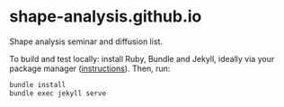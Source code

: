 # shape-analysis.github.io
Shape analysis seminar and diffusion list.

To build and test locally: install Ruby, Bundle and Jekyll, ideally via your package manager ([instructions](https://docs.github.com/en/pages/setting-up-a-github-pages-site-with-jekyll/testing-your-github-pages-site-locally-with-jekyll)).
Then, run:

```bash
bundle install
bundle exec jekyll serve
```